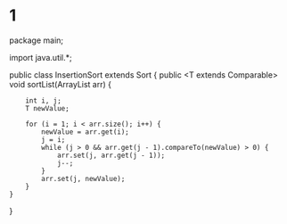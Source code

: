 1
=
package main;

import java.util.*;

public class InsertionSort extends Sort {
	public <T extends Comparable<T>> void sortList(ArrayList<T> arr) {

		int i, j;
		T newValue;

		for (i = 1; i < arr.size(); i++) {
			newValue = arr.get(i);
			j = i;
			while (j > 0 && arr.get(j - 1).compareTo(newValue) > 0) {
				arr.set(j, arr.get(j - 1));
				j--;
			}
			arr.set(j, newValue);
		}
	}
}
